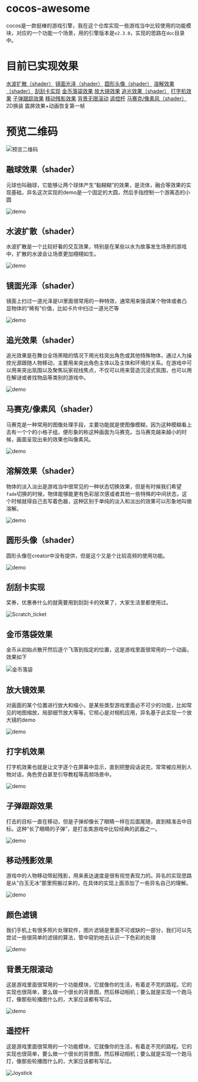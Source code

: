 # cocos-awesome
cocos是一款挺棒的游戏引擎，我在这个仓库实现一些游戏当中比较使用的功能模块，对应的一个功能一个场景，用的引擎版本是`v2.3.0`，实现的思路在`doc`目录中。

# 目前已实现效果

[水波扩散（shader）](./doc/Water_spread/水波扩散效果.md)
[镜面光泽（shader）](./doc/Specular_gloss/镜面光泽.md)
[圆形头像（shader）](./doc/Circle_avatar/shader圆形头像.md)
[溶解效果（shader）](./doc/Dissolve_color/溶解效果.md)
[刮刮卡实现](./doc/Scratch_ticket/Scratch_ticket.md)
[金币落袋效果](./doc/Coin_fly_to_wallet/金币落袋效果.md)
[放大镜效果](./doc/Magnifying_mirror/局部放大效果.md)
[追光效果（shader）](./doc/Follow_spot/追光效果.md)
[打字机效果](./doc/Typer/打字机效果.md)
[子弹跟踪效果](./doc/Bullet_Tracking/子弹跟踪效果.md)
[移动残影效果](./doc/Moving_ghost/Moving_ghost.md)
[背景无限滚动](./doc/Infinite_bg_scroll/背景无限滚动.md)
[遥控杆](./doc/Joystick/遥控杆.md)
[马赛克/像素风（shader）](./doc/Mosaic/马赛克像素风.md)
2D换装
震屏效果+动画恢复第一帧

# 预览二维码

![预览二维码](./doc/demo.png)

## 融球效果（shader）
元球也叫融球，它能够让两个球体产生“黏糊糊”的效果，是流体，融合等效果的实现基础，异名这次实现的demo是一个固定的大圆，然后手指控制一个游离态的小圆

![demo](./doc/Metaball/resources/demo.gif)

## 水波扩散（shader）
水波扩散是一个比较好看的交互效果，特别是在某些以水为故事发生场景的游戏中，扩散的水波会让场景更加栩栩如生。

![demo](./doc/Water_spread/resource/demo.gif)

## 镜面光泽（shader）
镜面上扫过一道光泽是UI里面很常用的一种特效，通常用来强调某个物体或者凸显物体的“稀有”价值，比如卡片中扫过一道光芒等

![demo](./doc/Specular_gloss/resources/demo.gif)

## 追光效果（shader）
追光效果是在舞台全场黑暗的情况下用光柱突出角色或其他特殊物体，通过人为操控光源跟随人物移动，主要用来突出角色主体以及主体和环境的关系。在游戏中可以用来突出氛围以及聚焦玩家视线焦点，不仅可以用来营造沉浸式氛围，也可以用在解谜或者找物品等类别的游戏中。

![demo](./doc/Follow_spot/resources/demo.gif)

## 马赛克/像素风（shader）
马赛克是一种常用的图像处理手段，主要功能就是使图像模糊，因为这种模糊看上去有一个个的小格子组，便形象的称这种画面为马赛克。当马赛克越来越小的时候，画面呈现出来的效果也叫像素风。

![demo](./doc/Mosaic/resources/demo.gif)

## 溶解效果（shader）
物体的淡入淡出是游戏当中很常见的一种状态切换效果，但是有时候我们希望`fade`切换的时候，物体能够能更有色彩层次感或者其他一些特殊的中间状态，这个时候就得自己去写着色器，这种区别于单纯的淡入和淡出的效果可以形象地叫做溶解。

![demo](./doc/Dissolve_color/resources/demo.gif)

## 圆形头像（shader）
圆形头像在creator中没有提供，但是这个又是个比较高频的使用功能。

![demo](./doc/Circle_avatar/resources/demo.png)


## 刮刮卡实现
奖券，优惠券什么的就需要用到刮刮卡的效果了，大家生活里都使用过。

![Scratch_ticket](./doc/Scratch_ticket/resource/Scratch_ticket.gif)

## 金币落袋效果
金币从初始点散开然后逐个飞落到指定的位置，这是游戏里面很常用的一个动画，效果如下

![金币落袋](./doc/Coin_fly_to_wallet/resourse/fly_gold.gif)

## 放大镜效果
对画面的某个位置进行放大和缩小，是某些类型游戏里面必不可少的功能，比如常见的地图缩放，局部细节放大等等。它核心是对相机应用，异名基于此实现一个放大镜的demo

![demo](./doc/Magnifying_mirror/resources/demo.gif)

## 打字机效果
打字机效果也就是让文字逐个在屏幕中显示，直到把整段话说完，常常被应用到人物对话，角色旁白甚至引导教程等高频场景中。

![demo](./doc/Typer/resource/demo.gif)

## 子弹跟踪效果
打击的目标一直在移动，但是子弹却像长了眼睛一样在后面尾随，直到精准击中目标。这种“长了眼睛的子弹”，是打击类游戏中比较经典的武器之一。

![demo](./doc/Bullet_Tracking/resources/demo.gif)

## 移动残影效果
游戏中的人物移动带起残影，用来表达速度是很有视觉表现力的。异名的实现思路是从“白玉无冰”那里照搬过来的，在具体的实现上面添加了一些异名自己的理解。

![demo](./doc/Moving_ghost/resource/demo.gif)

## 颜色滤镜
我们手机上有很多照片处理软件，图片滤镜是里面不可或缺的一部分，我们可以先尝试一些很简单的滤镜的算法，管中窥豹地去认识一下色彩的处理

![demo](./doc/Filter/resources/demo.png)

## 背景无限滚动
这是游戏里面很常用的一个功能模块，它就像你的生活，有着走不完的路程。它的实现也很简单，要么做一个很长的背景图，然后移动相机；要么就是实现一个跑马灯，像那些轮播图什么的，大家应该都有写过。

![demo](./doc/Infinite_bg_scroll/resourse/Infinite_bg_scroll.gif)

## 遥控杆
这是游戏里面很常用的一个功能模块，它就像你的生活，有着走不完的路程。它的实现也很简单，要么做一个很长的背景图，然后移动相机；要么就是实现一个跑马灯，像那些轮播图什么的，大家应该都有写过。

![Joystick](./doc/Joystick/resourse/Joystick.gif)



